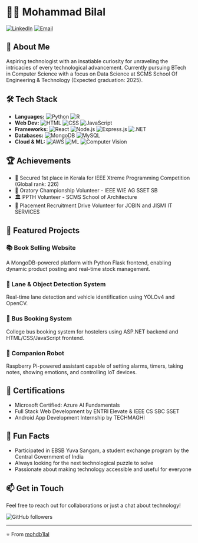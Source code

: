 # 👨‍💻 Mohammad Bilal

[![LinkedIn](https://img.shields.io/badge/LinkedIn-0077B5?style=for-the-badge&logo=linkedin&logoColor=white)](https://linkedin.com/in/mohdb1lal)
[![Email](https://img.shields.io/badge/Email-D14836?style=for-the-badge&logo=gmail&logoColor=white)](mailto:mohabillu13@gmail.com)

## 🚀 About Me
Aspiring technologist with an insatiable curiosity for unraveling the intricacies of every technological advancement. Currently pursuing BTech in Computer Science with a focus on Data Science at SCMS School Of Engineering & Technology (Expected graduation: 2025).

## 🛠️ Tech Stack
- **Languages:** ![Python](https://img.shields.io/badge/Python-3776AB?style=flat&logo=python&logoColor=white) ![R](https://img.shields.io/badge/R-276DC3?style=flat&logo=r&logoColor=white)
- **Web Dev:** ![HTML](https://img.shields.io/badge/HTML5-E34F26?style=flat&logo=html5&logoColor=white) ![CSS](https://img.shields.io/badge/CSS3-1572B6?style=flat&logo=css3&logoColor=white) ![JavaScript](https://img.shields.io/badge/JavaScript-F7DF1E?style=flat&logo=javascript&logoColor=black)
- **Frameworks:** ![React](https://img.shields.io/badge/React-20232A?style=flat&logo=react&logoColor=61DAFB) ![Node.js](https://img.shields.io/badge/Node.js-43853D?style=flat&logo=node.js&logoColor=white) ![Express.js](https://img.shields.io/badge/Express.js-404D59?style=flat) ![.NET](https://img.shields.io/badge/.NET-5C2D91?style=flat&logo=.net&logoColor=white)
- **Databases:** ![MongoDB](https://img.shields.io/badge/MongoDB-4EA94B?style=flat&logo=mongodb&logoColor=white) ![MySQL](https://img.shields.io/badge/MySQL-00000F?style=flat&logo=mysql&logoColor=white)
- **Cloud & ML:** ![AWS](https://img.shields.io/badge/AWS-232F3E?style=flat&logo=amazon-aws&logoColor=white) ![ML](https://img.shields.io/badge/Machine_Learning-FF6F00?style=flat&logo=tensorflow&logoColor=white) ![Computer Vision](https://img.shields.io/badge/Computer_Vision-5C3EE8?style=flat&logo=opencv&logoColor=white)

## 🏆 Achievements
- 🥇 Secured 1st place in Kerala for IEEE Xtreme Programming Competition (Global rank: 226)
- 🎤 Oratory Championship Volunteer - IEEE WIE AG SSET SB
- 🏛️ PPTH Volunteer - SCMS School of Architecture
- 🤝 Placement Recruitment Drive Volunteer for JOBIN and JISMI IT SERVICES

## 🚗 Featured Projects

### 📚 Book Selling Website
A MongoDB-powered platform with Python Flask frontend, enabling dynamic product posting and real-time stock management.

### 🚦 Lane & Object Detection System
Real-time lane detection and vehicle identification using YOLOv4 and OpenCV.

### 🚌 Bus Booking System
College bus booking system for hostelers using ASP.NET backend and HTML/CSS/JavaScript frontend.

### 🤖 Companion Robot
Raspberry Pi-powered assistant capable of setting alarms, timers, taking notes, showing emotions, and controlling IoT devices.

## 📜 Certifications
- Microsoft Certified: Azure AI Fundamentals
- Full Stack Web Development by ENTRI Elevate & IEEE CS SBC SSET
- Android App Development Internship by TECHMAGHI

## 🌟 Fun Facts
- Participated in EBSB Yuva Sangam, a student exchange program by the Central Government of India
- Always looking for the next technological puzzle to solve
- Passionate about making technology accessible and useful for everyone

## 📫 Get in Touch
Feel free to reach out for collaborations or just a chat about technology!

![GitHub followers](https://img.shields.io/github/followers/mohdb1lal?style=social)

---
⭐️ From [mohdb1lal](https://github.com/mohdb1lal)
